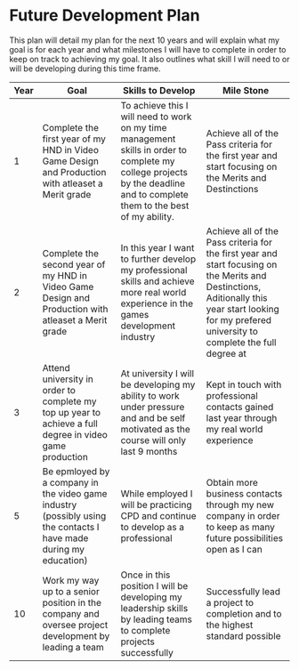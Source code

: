 # Future Development Plan

This plan will detail my plan for the next 10 years and will explain what my goal is for each year and what milestones I will have to complete in order to keep on track to achieving my goal. It also outlines what skill I will need to or will be developing during this time frame. 


| Year        | Goal                                             | Skills to Develop                    | Mile Stone                        |
|-------------|--------------------------------------------------|--------------------------------|-----------------------------------|
| 1        | Complete the first year of my HND in Video Game Design and Production with atleaset a Merit grade | To achieve this I will need to work on my time management skills in order to complete my college projects by the deadline and to complete them to the best of my ability.            | Achieve all of the Pass criteria for the first year and start focusing on the Merits and Destinctions |
| 2        | Complete the second year of my HND in Video Game Design and Production with atleaset a Merit grade | In this year I want to further develop my professional skills and achieve more real world experience in the games development industry | Achieve all of the Pass criteria for the first year and start focusing on the Merits and Destinctions, Aditionally this year start looking for my prefered university to complete the full degree at |
| 3        | Attend university in order to complete my top up year to achieve a full degree in video game production | At university I will be developing my ability to work under pressure and and be self motivated as the course will only last 9 months | Kept in touch with professional contacts gained last year through my real world experience | 
| 5           | Be epmloyed by a company in the video game industry (possibly using the contacts I have made during my education) | While employed I will be practicing CPD and continue to develop as a professional | Obtain more business contacts through my new company in order to keep as many future possibilities open as I can | 
| 10          | Work my way up to a senior position in the company and oversee project development by leading a team | Once in this position I will be developing my leadership skills by leading teams to complete projects successfully | Successfully lead a project to completion and to the highest standard possible |
